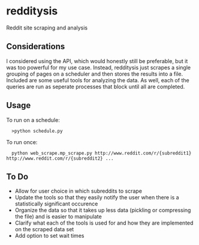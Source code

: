 redditysis
==========

Reddit site scraping and analysis

Considerations
--------------

I considered using the API, which would honestly still be preferable, but it was too powerful for my use case. Instead, redditysis just scrapes a single grouping of pages on a scheduler and then stores the results into a file. Included are some useful tools for analyzing the data.
As well, each of the queries are run as seperate processes that block until all are completed.

Usage
-----

To run on a schedule:

```
  >python schedule.py
```

To run once:

```
  python web_scrape.mp_scrape.py http://www.reddit.com/r/{subreddit1} http://www.reddit.com/r/{subreddit2} ...
```

To Do
------

* Allow for user choice in which subreddits to scrape
* Update the tools so that they easily notify the user when there is a statistically significant occurence
* Organize the data so that it takes up less data (pickling or compressing the file) and is easier to manipulate
* Clarify what each of the tools is used for and how they are implemented on the scraped data set
* Add option to set wait times
